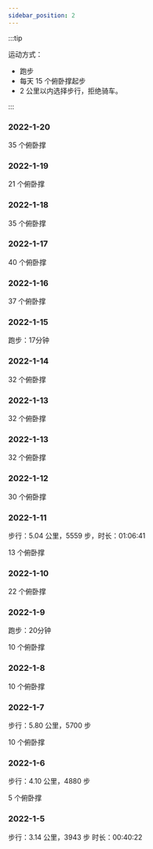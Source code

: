 ```yaml
---
sidebar_position: 2
---
```


:::tip

运动方式：
- 跑步
- 每天 15 个俯卧撑起步
- 2 公里以内选择步行，拒绝骑车。

:::

### 2022-1-20

35 个俯卧撑

### 2022-1-19

21 个俯卧撑

### 2022-1-18

35 个俯卧撑

### 2022-1-17

40 个俯卧撑

### 2022-1-16

37 个俯卧撑

### 2022-1-15

跑步：17分钟

### 2022-1-14

32 个俯卧撑

### 2022-1-13

32 个俯卧撑

### 2022-1-13

32 个俯卧撑

### 2022-1-12

30 个俯卧撑

### 2022-1-11

步行：5.04 公里，5559 步，时长：01:06:41

13 个俯卧撑

### 2022-1-10

22 个俯卧撑

### 2022-1-9

跑步：20分钟

10 个俯卧撑

### 2022-1-8

10 个俯卧撑

### 2022-1-7

步行：5.80 公里，5700 步

10 个俯卧撑

### 2022-1-6

步行：4.10 公里，4880 步

5 个俯卧撑

### 2022-1-5

步行：3.14 公里，3943 步
时长：00:40:22